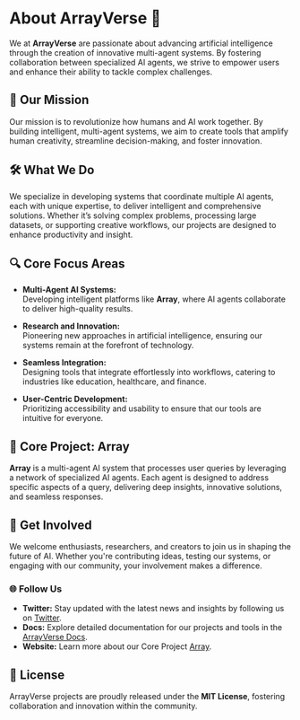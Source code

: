 # About ArrayVerse 🌌

We at **ArrayVerse** are passionate about advancing artificial intelligence through the creation of innovative multi-agent systems. By fostering collaboration between specialized AI agents, we strive to empower users and enhance their ability to tackle complex challenges.

## 🎯 Our Mission

Our mission is to revolutionize how humans and AI work together. By building intelligent, multi-agent systems, we aim to create tools that amplify human creativity, streamline decision-making, and foster innovation.

## 🛠️ What We Do

We specialize in developing systems that coordinate multiple AI agents, each with unique expertise, to deliver intelligent and comprehensive solutions. Whether it’s solving complex problems, processing large datasets, or supporting creative workflows, our projects are designed to enhance productivity and insight.

## 🔍 Core Focus Areas

- **Multi-Agent AI Systems:**  
   Developing intelligent platforms like **Array**, where AI agents collaborate to deliver high-quality results.

- **Research and Innovation:**  
   Pioneering new approaches in artificial intelligence, ensuring our systems remain at the forefront of technology.

- **Seamless Integration:**  
   Designing tools that integrate effortlessly into workflows, catering to industries like education, healthcare, and finance.

- **User-Centric Development:**  
   Prioritizing accessibility and usability to ensure that our tools are intuitive for everyone.

## 🌟 Core Project: Array

**Array** is a multi-agent AI system that processes user queries by leveraging a network of specialized AI agents. Each agent is designed to address specific aspects of a query, delivering deep insights, innovative solutions, and seamless responses.

## 🤝 Get Involved

We welcome enthusiasts, researchers, and creators to join us in shaping the future of AI. Whether you're contributing ideas, testing our systems, or engaging with our community, your involvement makes a difference.

### 🌐 Follow Us

- **Twitter:** Stay updated with the latest news and insights by following us on [Twitter](https://twitter.com/ArrayVerse).  
- **Docs:** Explore detailed documentation for our projects and tools in the [ArrayVerse Docs](https://array-swarm.gitbook.io/array-docs).  
- **Website:** Learn more about our Core Project [Array](https://arrayverse.io/).  

## 📜 License

ArrayVerse projects are proudly released under the **MIT License**, fostering collaboration and innovation within the community.
